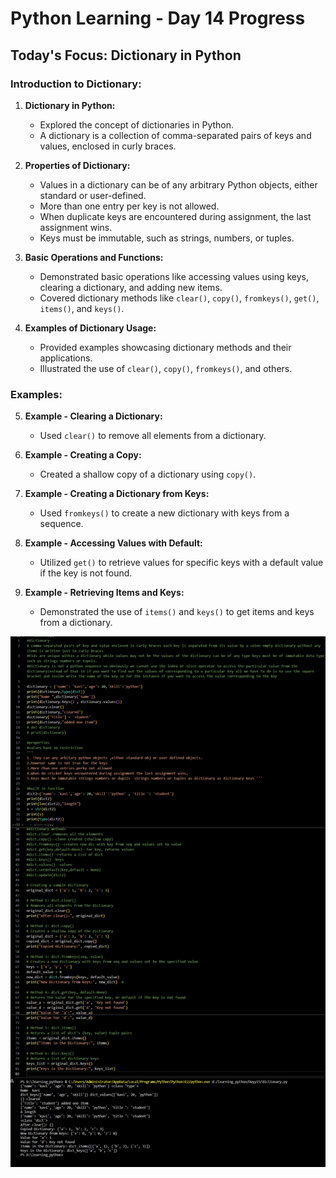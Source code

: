 # Python Learning - Day 14 Progress

## Today's Focus: Dictionary in Python

### Introduction to Dictionary:

1. **Dictionary in Python:**
   - Explored the concept of dictionaries in Python.
   - A dictionary is a collection of comma-separated pairs of keys and values, enclosed in curly braces.

2. **Properties of Dictionary:**
   - Values in a dictionary can be of any arbitrary Python objects, either standard or user-defined.
   - More than one entry per key is not allowed.
   - When duplicate keys are encountered during assignment, the last assignment wins.
   - Keys must be immutable, such as strings, numbers, or tuples.

3. **Basic Operations and Functions:**
   - Demonstrated basic operations like accessing values using keys, clearing a dictionary, and adding new items.
   - Covered dictionary methods like `clear()`, `copy()`, `fromkeys()`, `get()`, `items()`, and `keys()`.

4. **Examples of Dictionary Usage:**
   - Provided examples showcasing dictionary methods and their applications.
   - Illustrated the use of `clear()`, `copy()`, `fromkeys()`, and others.

### Examples:

5. **Example - Clearing a Dictionary:**
   - Used `clear()` to remove all elements from a dictionary.

6. **Example - Creating a Copy:**
   - Created a shallow copy of a dictionary using `copy()`.

7. **Example - Creating a Dictionary from Keys:**
   - Used `fromkeys()` to create a new dictionary with keys from a sequence.

8. **Example - Accessing Values with Default:**
   - Utilized `get()` to retrieve values for specific keys with a default value if the key is not found.

9. **Example - Retrieving Items and Keys:**
   - Demonstrated the use of `items()` and `keys()` to get items and keys from a dictionary.

![day15](Untitled.png)